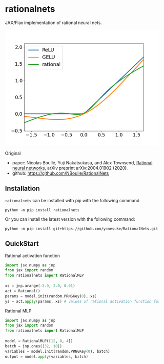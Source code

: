 # rationalnets
JAX/Flax implementation of rational neural nets.

![](images/activation_fn.png)

Original
- paper: Nicolas Boullé, Yuji Nakatsukasa, and Alex Townsend, [Rational neural networks](https://arxiv.org/abs/2004.01902), arXiv preprint arXiv:2004.01902 (2020).
- github: https://github.com/NBoulle/RationalNets


## Installation
`rationalnets` can be installed with pip with the following command:
```
python -m pip install rationalnets
```

Or you can install the latest version with the following command:
```
python -m pip install git+https://github.com/yonesuke/RationalNets.git
```

## QuickStart
Rational activation function
```python
import jax.numpy as jnp
from jax import random
from rationalnets import RationalMLP

xs = jnp.arange(-2.0, 2.0, 0.01)
act = Rational()
params = model.init(random.PRNGKey(0), xs)
ys = act.apply(params, xs) # values of rational activation function for -2.0 ~ 2.0
```

Rational MLP
```python
import jax.numpy as jnp
from jax import random
from rationalnets import RationalMLP

model = RationalMLP([12, 8, 4])
batch = jnp.ones((32, 10))
variables = model.init(random.PRNGKey(0), batch)
output = model.apply(variables, batch)
```
